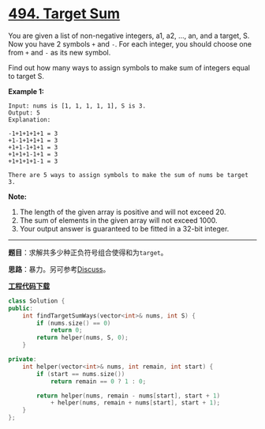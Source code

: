 # [494. Target Sum](https://leetcode.com/problems/target-sum/)

You are given a list of non-negative integers, a1, a2, ..., an, and a target, S. Now you have 2 symbols `+` and `-`. For each integer, you should choose one from `+` and `-` as its new symbol.

Find out how many ways to assign symbols to make sum of integers equal to target S.

**Example 1:**

```
Input: nums is [1, 1, 1, 1, 1], S is 3.
Output: 5
Explanation:

-1+1+1+1+1 = 3
+1-1+1+1+1 = 3
+1+1-1+1+1 = 3
+1+1+1-1+1 = 3
+1+1+1+1-1 = 3

There are 5 ways to assign symbols to make the sum of nums be target 3.
```

**Note:**

1. The length of the given array is positive and will not exceed 20.
2. The sum of elements in the given array will not exceed 1000.
3. Your output answer is guaranteed to be fitted in a 32-bit integer.

-----

**题目**：求解共多少种正负符号组合使得和为`target`。

**思路**：暴力。另可参考[Discuss](https://leetcode.com/problems/target-sum/discuss/97334/Java-(15-ms)-C%2B%2B-(3-ms)-O(ns)-iterative-DP-solution-using-subset-sum-with-explanation)。

[**工程代码下载**](https://github.com/shenkh/leetcode)

```cpp
class Solution {
public:
    int findTargetSumWays(vector<int>& nums, int S) {
        if (nums.size() == 0)
            return 0;
        return helper(nums, S, 0);
    }

private:
    int helper(vector<int>& nums, int remain, int start) {
        if (start == nums.size())
            return remain == 0 ? 1 : 0;

        return helper(nums, remain - nums[start], start + 1)
            + helper(nums, remain + nums[start], start + 1);
    }
};
```
